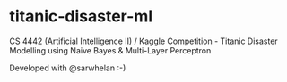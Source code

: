 # titanic-disaster-ml
CS 4442 (Artificial Intelligence II) / Kaggle Competition - Titanic Disaster Modelling using Naive Bayes &amp; Multi-Layer Perceptron

Developed with @sarwhelan :-)
